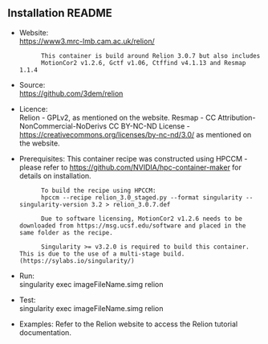 ## Installation README

* Website:  
            https://www3.mrc-lmb.cam.ac.uk/relion/

            This container is build around Relion 3.0.7 but also includes  
            MotionCor2 v1.2.6, Gctf v1.06, Ctffind v4.1.13 and Resmap 1.1.4

* Source:   
            https://github.com/3dem/relion

* Licence:  
            Relion - GPLv2, as mentioned on the website.
            Resmap - CC Attribution-NonCommercial-NoDerivs CC BY-NC-ND License - https://creativecommons.org/licenses/by-nc-nd/3.0/ as mentioned on the website.

* Prerequisites:
            This container recipe was constructed using HPCCM - please refer to https://github.com/NVIDIA/hpc-container-maker for details on installation.

            To build the recipe using HPCCM:
            hpccm --recipe relion_3.0_staged.py --format singularity --singularity-version 3.2 > relion_3.0.7.def

            Due to software licensing, MotionCor2 v1.2.6 needs to be downloaded from https://msg.ucsf.edu/software and placed in the same folder as the recipe.

            Singularity >= v3.2.0 is required to build this container. This is due to the use of a multi-stage build. (https://sylabs.io/singularity/)

* Run:      
            singularity exec imageFileName.simg relion

* Test:     
            singularity exec imageFileName.simg relion

* Examples:
            Refer to the Relion website to access the Relion tutorial documentation.
